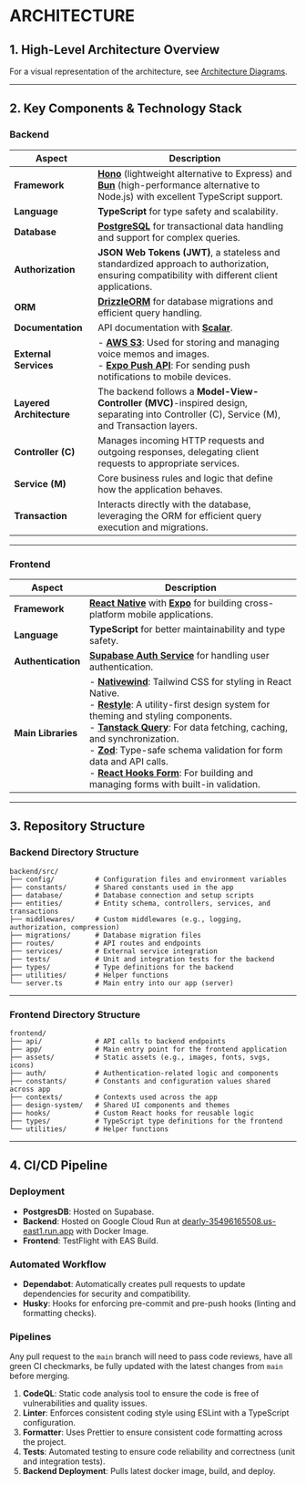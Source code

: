# ARCHITECTURE

## 1. High-Level Architecture Overview

For a visual representation of the architecture, see [Architecture Diagrams](https://excalidraw.com/#json=MsMc--KKNrDPQOIynAkza,iGESHr9rTon6OhNCAwlzXg).

--- 

## 2. Key Components & Technology Stack

### Backend

| **Aspect**               | **Description**                                                                                                                                                  |
|--------------------------|------------------------------------------------------------------------------------------------------------------------------------------------------------------|
| **Framework**            | **[Hono](https://hono.dev/)** (lightweight alternative to Express) and **[Bun](https://bun.sh/)** (high-performance alternative to Node.js) with excellent TypeScript support.                           |
| **Language**             | **TypeScript** for type safety and scalability.                                                                                                                   |
| **Database**             | **[PostgreSQL](https://www.postgresql.org/docs/current/)** for transactional data handling and support for complex queries.                                                                                  |
| **Authorization**        | **JSON Web Tokens (JWT)**, a stateless and standardized approach to authorization, ensuring compatibility with different client applications.                                             |
| **ORM**                  | **[DrizzleORM](https://orm.drizzle.team/docs/overview)** for database migrations and efficient query handling.                                                                                             |
| **Documentation**        | API documentation with **[Scalar](https://scalar.com/)**.                                                                                                                               |
| **External Services**    | - **[AWS S3](https://docs.aws.amazon.com/AmazonS3/latest/API/Welcome.html)**: Used for storing and managing voice memos and images.<br>- **[Expo Push API](https://docs.expo.dev/push-notifications/sending-notifications/)**: For sending push notifications to mobile devices.                     |
| **Layered Architecture** | The backend follows a **Model-View-Controller (MVC)**-inspired design, separating into Controller (C), Service (M), and Transaction layers.                      |
| **Controller (C)**       | Manages incoming HTTP requests and outgoing responses, delegating client requests to appropriate services.                                                       |
| **Service (M)**          | Core business rules and logic that define how the application behaves.                                                                                          |
| **Transaction**          | Interacts directly with the database, leveraging the ORM for efficient query execution and migrations.                                                           |                                                    |

-----

### Frontend

| **Aspect**            | **Description**                                                                                                                                          |
|-----------------------|----------------------------------------------------------------------------------------------------------------------------------------------------------|
| **Framework**         |**[React Native](https://reactnative.dev/docs/environment-setup)** with **[Expo](https://docs.expo.dev/guides/overview/)** for building cross-platform mobile applications.                                                                         |
| **Language**          | **TypeScript** for better maintainability and type safety.                                                                                              |
| **Authentication**    | **[Supabase Auth Service](https://supabase.com/docs/guides/auth)** for handling user authentication.                                                                                             |
| **Main Libraries**    | - **[Nativewind](https://www.nativewind.dev/)**: Tailwind CSS for styling in React Native.<br> - **[Restyle](https://shopify.github.io/restyle/fundamentals/)**: A utility-first design system for theming and styling components.<br> - **[Tanstack Query](https://tanstack.com/query/latest/docs/framework/react/quick-start)**: For data fetching, caching, and synchronization.<br> - **[Zod](https://zod.dev/)**: Type-safe schema validation for form data and API calls.<br> - **[React Hooks Form](https://react-hook-form.com/)**: For building and managing forms with built-in validation. |


--- 

## 3. Repository Structure

### Backend Directory Structure

```
backend/src/
├── config/          # Configuration files and environment variables
├── constants/       # Shared constants used in the app
├── database/        # Database connection and setup scripts
├── entities/        # Entity schema, controllers, services, and transactions
├── middlewares/     # Custom middlewares (e.g., logging, authorization, compression)
├── migrations/      # Database migration files
├── routes/          # API routes and endpoints
├── services/        # External service integration
├── tests/           # Unit and integration tests for the backend
├── types/           # Type definitions for the backend
├── utilities/       # Helper functions
└── server.ts        # Main entry into our app (server)
```
-----

### Frontend Directory Structure

```
frontend/
├── api/             # API calls to backend endpoints
├── app/             # Main entry point for the frontend application
├── assets/          # Static assets (e.g., images, fonts, svgs, icons)
├── auth/            # Authentication-related logic and components
├── constants/       # Constants and configuration values shared across app
├── contexts/        # Contexts used across the app
├── design-system/   # Shared UI components and themes
├── hooks/           # Custom React hooks for reusable logic
├── types/           # TypeScript type definitions for the frontend
└── utilities/       # Helper functions
```

--- 

## 4. CI/CD Pipeline

### Deployment

- **PostgresDB**: Hosted on Supabase.
- **Backend**: Hosted on Google Cloud Run at [dearly-35496165508.us-east1.run.app](dearly-35496165508.us-east1.run.app) with Docker Image.
- **Frontend**: TestFlight with EAS Build.

### Automated Workflow

- **Dependabot**: Automatically creates pull requests to update dependencies for security and compatibility.
- **Husky**: Hooks for enforcing pre-commit and pre-push hooks (linting and formatting checks).

### Pipelines
Any pull request to the `main` branch will need to pass code reviews, have all green CI checkmarks, be fully updated with the latest changes from `main` before merging.

1. **CodeQL**: Static code analysis tool to ensure the code is free of vulnerabilities and quality issues.
2. **Linter**: Enforces consistent coding style using ESLint with a TypeScript configuration.
3. **Formatter**: Uses Prettier to ensure consistent code formatting across the project.
4. **Tests**: Automated testing to ensure code reliability and correctness (unit and integration tests).
5. **Backend Deployment**: Pulls latest docker image, build, and deploy.

